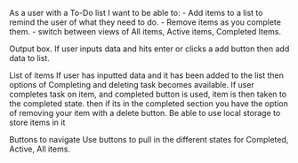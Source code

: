 As a user with a To-Do list I want to be able to:
    - Add items to a list to remind the user of what they need to do.
    - Remove items as you complete them.
    - switch between views of All items, Active items, Completed Items.


Output box.
If user inputs data and hits enter or clicks a add button
    then add data to list.


List of items
If user has inputted data and it has been added to the list
    then options of Completing and deleting task becomes available.
If user completes task on item, and completed button is used, item is then taken to the completed state.
    then if its in the completed section you have the option of removing your item with a delete button.
Be able to use local storage to store items in it 

Buttons to navigate
    Use buttons to pull in the different states for Completed, Active, All items.
    



